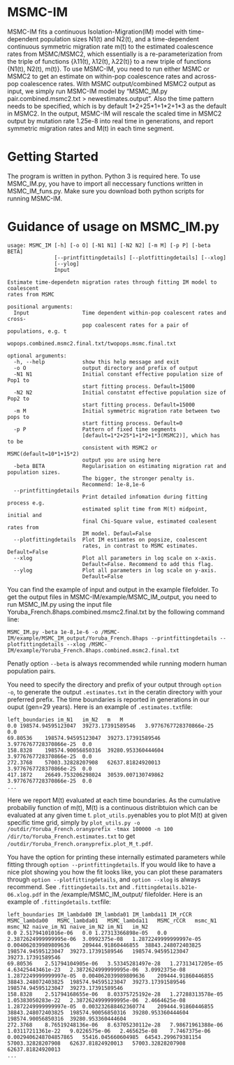 # MSMC-IM

MSMC-IM fits a continuous Isolation-Migration(IM) model with time-dependent population sizes N1(t) and N2(t), and a time-dependent continuous symmetric migration rate m(t) to the estimated coalescence rates from MSMC/MSMC2, which essentially is a re-parameterization from the triple of functions {λ11(t), λ12(t), λ22(t)} to a new triple of functions {N1(t), N2(t), m(t)}. To use MSMC-IM, you need to run either MSMC or MSMC2 to get an estimate on within-pop coalescence rates and across-pop coalescence rates. With MSMC output/combined MSMC2 output as input, we simply run MSMC-IM model by 
“MSMC_IM.py pair.combined.msmc2.txt > newestimates.output”. Also the time pattern needs to be specified, which is by default 1\*2+25\*1+1\*2+1\*3 as the default in MSMC2. In the output, MSMC-IM will rescale the scaled time in MSMC2 output by mutation rate 1.25e-8 into real time in generations, and report symmetric migration rates and M(t) in each time segment. 

# Getting Started
The program is written in python. Python 3 is required here. To use MSMC_IM.py, you have to import all neccessary functions written in MSMC_IM_funs.py. Make sure you download both python scripts for running MSMC-IM. 

# Guidance of usage on MSMC_IM.py
```
usage: MSMC_IM [-h] [-o O] [-N1 N1] [-N2 N2] [-m M] [-p P] [-beta BETA] 
               [--printfittingdetails] [--plotfittingdetails] [--xlog] 
               [--ylog]
               Input

Estimate time-dependetn migration rates through fitting IM model to coalescent
rates from MSMC

positional arguments:
  Input                 Time dependent within-pop coalescent rates and cross-
                        pop coalescent rates for a pair of populations, e.g. t
                        wopops.combined.msmc2.final.txt/twopops.msmc.final.txt

optional arguments:
  -h, --help            show this help message and exit
  -o O                  output directory and prefix of output
  -N1 N1                Initial constant effective population size of Pop1 to
                        start fitting process. Default=15000
  -N2 N2                Initial constatnt effective population size of Pop2 to
                        start fitting process. Default=15000
  -m M                  Initial symmetric migration rate between two pops to
                        start fitting process. Default=0
  -p P                  Pattern of fixed time segments
                        [default=1*2+25*1+1*2+1*3(MSMC2)], which has to be
                        consistent with MSMC2 or MSMC(default=10*1+15*2)
                        output you are using here
  -beta BETA            Regularisation on estimating migration rat and population sizes. 
                        The bigger, the stronger penalty is.
                        Recommend: 1e-8,1e-6
  --printfittingdetails
                        Print detailed infomation during fitting process e.g.
                        estimated split time from M(t) midpoint, initial and
                        final Chi-Square value, estimated coalesent rates from
                        IM model. Defaul=False
  --plotfittingdetails  Plot IM estiamtes on popsize, coalescent
                        rates, in contrast to MSMC estimates. Default=False
  --xlog                Plot all parameters in log scale on x-axis.
                        Default=False. Recommend to add this flag.
  --ylog                Plot all parameters in log scale on y-axis.
                        Default=False
```
You can find the example of input and output in the example filefolder. To get the output files in MSMC-IM/example/MSMC_IM_output, you need to run MSMC_IM.py using the input file Yoruba_French.8haps.combined.msmc2.final.txt by the following command line: 
```
MSMC_IM.py -beta 1e-8,1e-6 -o /MSMC-IM/example/MSMC_IM_output/Yoruba_French.8haps --printfittingdetails --plotfittingdetails --xlog /MSMC-IM/example/Yoruba_French.8haps.combined.msmc2.final.txt
```
Penatly option ```--beta``` is always recommended while running modern human population pairs. 

You need to specify the directory and prefix of your output through ```option -o```, to generate the output ```.estimates.txt``` in the ceratin directory with your preferred prefix. The time boundaries is reported in generations in our ouput (gen=29 years). Here is an example of ```.estimates.txt```file: 
```
left_boundaries	im_N1	im_N2	m	M
0.0	198574.94595123047	39273.17391589546	3.9776767728370866e-25	0.0
69.80536	198574.94595123047	39273.17391589546	3.9776767728370866e-25	0.0
158.8328	198574.90056850316	39280.953360444604	3.9776767728370866e-25	0.0
272.3768	57003.32828207908	62637.81824920013	3.9776767728370866e-25	0.0
417.1872	26649.753206298024	30539.007130749862	3.9776767728370866e-25	0.0
...
```
Here we report M(t) evaluated at each time boundaries. As the cumulative probabiliy function of m(t), M(t) is a continuous distribtuion which can be evaluated at any given time t. ```plot_utils.py```enables you to plot M(t) at given specific time grid, simply by ```plot_utils.py -o /outdir/Yoruba_French.oranyprefix -tmax 100000 -n 100 /dir/to/Yoruba_French.estimates.txt``` to get ```/outdir/Yoruba_French.oranyprefix.plot_M_t.pdf```. 

You have the option for printing these internally estimated parameters while fitting through ```option --printfittingdetails```. If you would like to have a nice plot showing you how the fit looks like, you can plot these paramaters through ```option --plotfittingdetails```, and  ```option --xlog``` is always recommend. See ```.fittingdetails.txt``` and ```.fittingdetails.b21e-06.xlog.pdf``` in the /example/MSMC_IM_output/ filefolder. 
Here is an example of ```.fittingdetails.txt```file:
```
left_boundaries	IM_lambda00	IM_lambda01	IM_lambda11	IM_rCCR	MSMC_lambda00	MSMC_lambda01	MSMC_lambda11	MSMC_rCCR	msmc_N1	msmc_N2	naive_im_N1	naive_im_N2	im_N1	im_N2
0.0	2.51794101016e-06	0.0	1.27313366898e-05	0.0	2.3872624999999995e-06	3.0992375e-08	1.2872249999999997e-05	0.004062039989809636	209444.91860446855	38843.248072403825	198574.94595123047	39273.17391589546	198574.94595123047	39273.17391589546
69.80536	2.51794104905e-06	3.53345281497e-28	1.27313417205e-05	4.63425443461e-23	2.3872624999999995e-06	3.0992375e-08	1.2872249999999997e-05	0.004062039989809636	209444.91860446855	38843.248072403825	198574.94595123047	39273.17391589546	198574.94595123047	39273.17391589546
158.8328	2.51794168655e-06	8.03375725192e-28	1.27288313578e-05	1.05383050283e-22	2.3872624999999995e-06	2.4664625e-08	1.2872249999999997e-05	0.003232688462360774	209444.91860446855	38843.248072403825	198574.90056850316	39280.953360444604	198574.90056850316	39280.953360444604
272.3768	8.76519248136e-06	8.63705230112e-28	7.98671961388e-06	1.03117211361e-22	9.0226575e-06	2.465625e-08	7.7467375e-06	0.0029406248704857865	55416.045660604985	64543.299679381154	57003.32828207908	62637.81824920013	57003.32828207908	62637.81824920013
...
```
